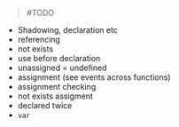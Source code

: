 > #TODO

- Shadowing, declaration etc
- referencing
- not exists
- use before declaration
- unassigned = undefined
- assignment (see events across functions)
- assignment checking
- not exists assigment
- declared twice
- `var`


